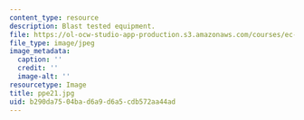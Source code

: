 ```yaml
---
content_type: resource
description: Blast tested equipment.
file: https://ol-ocw-studio-app-production.s3.amazonaws.com/courses/ec-s06-design-for-demining-spring-2007/b290da7504bad6a9d6a5cdb572aa44ad_ppe21.jpg
file_type: image/jpeg
image_metadata:
  caption: ''
  credit: ''
  image-alt: ''
resourcetype: Image
title: ppe21.jpg
uid: b290da75-04ba-d6a9-d6a5-cdb572aa44ad
---
```

